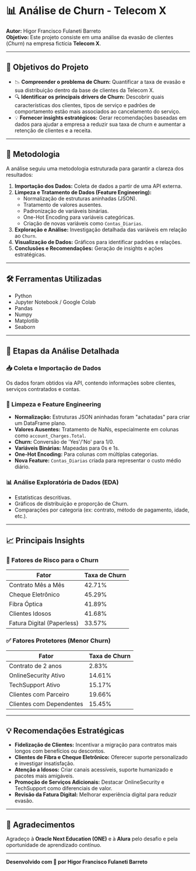 # 📊 Análise de Churn - Telecom X

**Autor:** Higor Francisco Fulaneti Barreto  
**Objetivo:** Este projeto consiste em uma análise da evasão de clientes (*Churn*) na empresa fictícia **Telecom X**.

---

## 🎯 Objetivos do Projeto

- 📉 **Compreender o problema de Churn:** Quantificar a taxa de evasão e sua distribuição dentro da base de clientes da Telecom X.  
- 🔍 **Identificar os principais drivers de Churn:** Descobrir quais características dos clientes, tipos de serviço e padrões de comportamento estão mais associados ao cancelamento do serviço.  
- 💡 **Fornecer insights estratégicos:** Gerar recomendações baseadas em dados para ajudar a empresa a reduzir sua taxa de churn e aumentar a retenção de clientes e a receita.

---

## 🧠 Metodologia

A análise seguiu uma metodologia estruturada para garantir a clareza dos resultados:

1. **Importação dos Dados:** Coleta de dados a partir de uma API externa.
2. **Limpeza e Tratamento de Dados (Feature Engineering):**
   - Normalização de estruturas aninhadas (JSON).
   - Tratamento de valores ausentes.
   - Padronização de variáveis binárias.
   - One-Hot Encoding para variáveis categóricas.
   - Criação de novas variáveis como `Contas_Diarias`.
3. **Exploração e Análise:** Investigação detalhada das variáveis em relação ao `Churn`.
4. **Visualização de Dados:** Gráficos para identificar padrões e relações.
5. **Conclusões e Recomendações:** Geração de insights e ações estratégicas.

---

## 🛠️ Ferramentas Utilizadas

- Python  
- Jupyter Notebook / Google Colab  
- Pandas  
- Numpy  
- Matplotlib  
- Seaborn  

---

## 🔬 Etapas da Análise Detalhada

### 📥 Coleta e Importação de Dados

Os dados foram obtidos via API, contendo informações sobre clientes, serviços contratados e contas.

### 🧹 Limpeza e Feature Engineering

- **Normalização:** Estruturas JSON aninhadas foram "achatadas" para criar um DataFrame plano.
- **Valores Ausentes:** Tratamento de NaNs, especialmente em colunas como `account_Charges.Total`.
- **Churn:** Conversão de 'Yes'/'No' para 1/0.
- **Variáveis Binárias:** Mapeadas para 0s e 1s.
- **One-Hot Encoding:** Para colunas com múltiplas categorias.
- **Nova Feature:** `Contas_Diarias` criada para representar o custo médio diário.

### 📊 Análise Exploratória de Dados (EDA)

- Estatísticas descritivas.
- Gráficos de distribuição e proporção de Churn.
- Comparações por categoria (ex: contrato, método de pagamento, idade, etc.).

---

## 📈 Principais Insights

### 🚨 Fatores de Risco para o Churn

| Fator | Taxa de Churn |
|-------|----------------|
| Contrato Mês a Mês | 42.71% |
| Cheque Eletrônico | 45.29% |
| Fibra Óptica | 41.89% |
| Clientes Idosos | 41.68% |
| Fatura Digital (Paperless) | 33.57% |

### ✅ Fatores Protetores (Menor Churn)

| Fator | Taxa de Churn |
|-------|----------------|
| Contrato de 2 anos | 2.83% |
| OnlineSecurity Ativo | 14.61% |
| TechSupport Ativo | 15.17% |
| Clientes com Parceiro | 19.66% |
| Clientes com Dependentes | 15.45% |

---

## 💡 Recomendações Estratégicas

- **Fidelização de Clientes:** Incentivar a migração para contratos mais longos com benefícios ou descontos.
- **Clientes de Fibra e Cheque Eletrônico:** Oferecer suporte personalizado e investigar insatisfação.
- **Atenção a Idosos:** Criar canais acessíveis, suporte humanizado e pacotes mais amigáveis.
- **Promoção de Serviços Adicionais:** Destacar OnlineSecurity e TechSupport como diferenciais de valor.
- **Revisão da Fatura Digital:** Melhorar experiência digital para reduzir evasão.

---

## 🙏 Agradecimentos

Agradeço à **Oracle Next Education (ONE)** e à **Alura** pelo desafio e pela oportunidade de aprendizado contínuo.

---

**Desenvolvido com 💼 por Higor Francisco Fulaneti Barreto**
